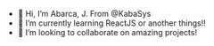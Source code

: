- 👋 Hi, I’m Abarca, J. From @KabaSys
- 🌱 I’m currently learning ReactJS or another things!!
- 💞️ I’m looking to collaborate on amazing projects!

